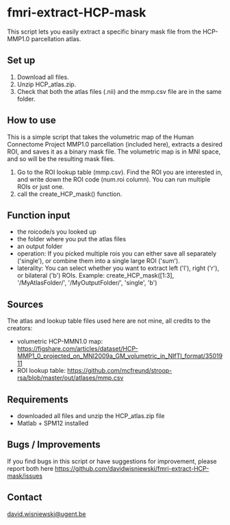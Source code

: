# fmri-extract-HCP-mask
This script lets you easily extract a specific binary mask file from the HCP-MMP1.0 parcellation atlas. 

## Set up
1) Download all files.
2) Unzip HCP_atlas.zip.
3) Check that both the atlas files (.nii) and the mmp.csv file are in the same folder. 

## How to use
This is a simple script that takes the volumetric map of the Human Connectome Project MMP1.0 parcellation (included here), extracts a desired ROI, and saves it as a binary mask file. The volumetric map is in MNI space, and so will be the resulting mask files. 
1) Go to the ROI lookup table (mmp.csv). Find the ROI you are interested in, and write down the ROI code (num.roi column). You can run multiple ROIs or just one. 
2) call the create_HCP_mask() function. 

## Function input
- the roicode/s you looked up
- the folder where you put the atlas files
- an output folder
- operation: If you picked multiple rois you can either save all separately ('single'), or combine them into a single large ROI ('sum'). 
- laterality: You can select whether you want to extract left ('l'), right ('r'), or bilateral ('b') ROIs. 
Example: create_HCP_mask([1:3], '/MyAtlasFolder/', '/MyOutputFolder/', 'single', 'b')

## Sources
The atlas and lookup table files used here are not mine, all credits to the creators:
- volumetric HCP-MMN1.0 map: https://figshare.com/articles/dataset/HCP-MMP1_0_projected_on_MNI2009a_GM_volumetric_in_NIfTI_format/3501911
- ROI lookup table: https://github.com/mcfreund/stroop-rsa/blob/master/out/atlases/mmp.csv

## Requirements
- downloaded all files and unzip the HCP_atlas.zip file
- Matlab + SPM12 installed

## Bugs / Improvements
If you find bugs in this script or have suggestions for improvement, please report both here https://github.com/davidwisniewski/fmri-extract-HCP-mask/issues

## Contact
david.wisniewski@ugent.be


